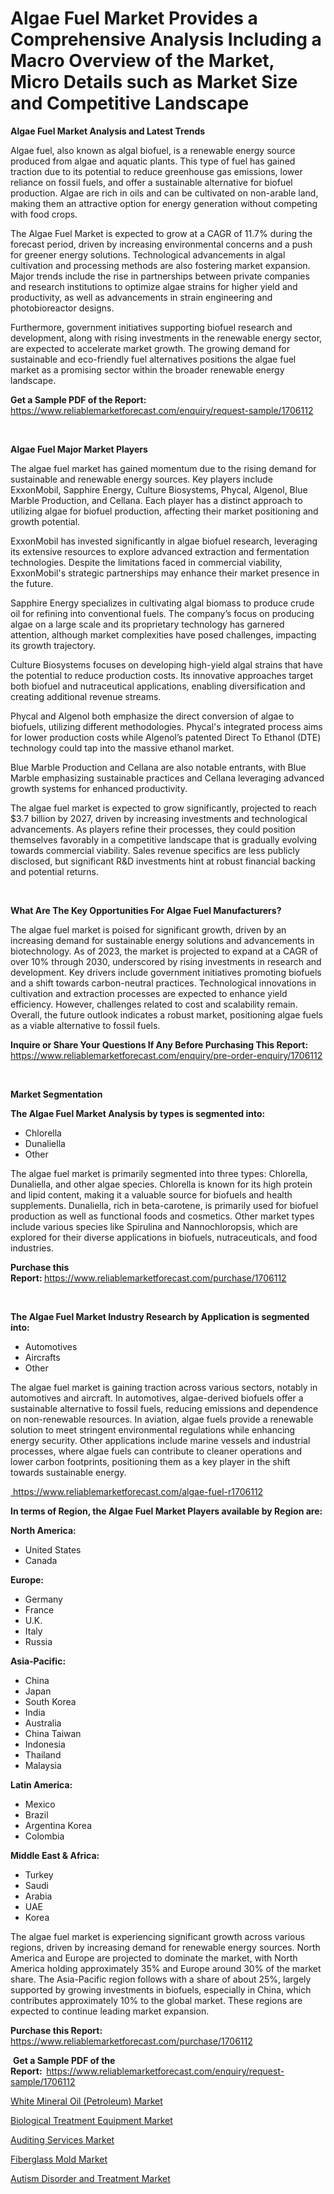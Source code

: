 <p><h1>Algae Fuel Market Provides a Comprehensive Analysis Including a Macro Overview of the Market, Micro Details such as Market Size and Competitive Landscape</h1></p><p><strong>Algae Fuel Market Analysis and Latest Trends</strong></p>
<p><p>Algae fuel, also known as algal biofuel, is a renewable energy source produced from algae and aquatic plants. This type of fuel has gained traction due to its potential to reduce greenhouse gas emissions, lower reliance on fossil fuels, and offer a sustainable alternative for biofuel production. Algae are rich in oils and can be cultivated on non-arable land, making them an attractive option for energy generation without competing with food crops.</p><p>The Algae Fuel Market is expected to grow at a CAGR of 11.7% during the forecast period, driven by increasing environmental concerns and a push for greener energy solutions. Technological advancements in algal cultivation and processing methods are also fostering market expansion. Major trends include the rise in partnerships between private companies and research institutions to optimize algae strains for higher yield and productivity, as well as advancements in strain engineering and photobioreactor designs.</p><p>Furthermore, government initiatives supporting biofuel research and development, along with rising investments in the renewable energy sector, are expected to accelerate market growth. The growing demand for sustainable and eco-friendly fuel alternatives positions the algae fuel market as a promising sector within the broader renewable energy landscape.</p></p>
<p><strong>Get a Sample PDF of the Report:&nbsp;</strong> <a href="https://www.reliablemarketforecast.com/enquiry/request-sample/1706112?utm_campaign=1437&utm_medium=2&utm_source=Github&utm_content=ia&utm_term=21102024&utm_id=algae-fuel">https://www.reliablemarketforecast.com/enquiry/request-sample/1706112</a></p>
<p>&nbsp;</p>
<p><strong>Algae Fuel Major Market Players</strong></p>
<p><p>The algae fuel market has gained momentum due to the rising demand for sustainable and renewable energy sources. Key players include ExxonMobil, Sapphire Energy, Culture Biosystems, Phycal, Algenol, Blue Marble Production, and Cellana. Each player has a distinct approach to utilizing algae for biofuel production, affecting their market positioning and growth potential.</p><p>ExxonMobil has invested significantly in algae biofuel research, leveraging its extensive resources to explore advanced extraction and fermentation technologies. Despite the limitations faced in commercial viability, ExxonMobil's strategic partnerships may enhance their market presence in the future.</p><p>Sapphire Energy specializes in cultivating algal biomass to produce crude oil for refining into conventional fuels. The company’s focus on producing algae on a large scale and its proprietary technology has garnered attention, although market complexities have posed challenges, impacting its growth trajectory.</p><p>Culture Biosystems focuses on developing high-yield algal strains that have the potential to reduce production costs. Its innovative approaches target both biofuel and nutraceutical applications, enabling diversification and creating additional revenue streams.</p><p>Phycal and Algenol both emphasize the direct conversion of algae to biofuels, utilizing different methodologies. Phycal's integrated process aims for lower production costs while Algenol’s patented Direct To Ethanol (DTE) technology could tap into the massive ethanol market.</p><p>Blue Marble Production and Cellana are also notable entrants, with Blue Marble emphasizing sustainable practices and Cellana leveraging advanced growth systems for enhanced productivity.</p><p>The algae fuel market is expected to grow significantly, projected to reach $3.7 billion by 2027, driven by increasing investments and technological advancements. As players refine their processes, they could position themselves favorably in a competitive landscape that is gradually evolving towards commercial viability. Sales revenue specifics are less publicly disclosed, but significant R&D investments hint at robust financial backing and potential returns.</p></p>
<p>&nbsp;</p>
<p><strong>What Are The Key Opportunities For Algae Fuel Manufacturers?</strong></p>
<p><p>The algae fuel market is poised for significant growth, driven by an increasing demand for sustainable energy solutions and advancements in biotechnology. As of 2023, the market is projected to expand at a CAGR of over 10% through 2030, underscored by rising investments in research and development. Key drivers include government initiatives promoting biofuels and a shift towards carbon-neutral practices. Technological innovations in cultivation and extraction processes are expected to enhance yield efficiency. However, challenges related to cost and scalability remain. Overall, the future outlook indicates a robust market, positioning algae fuels as a viable alternative to fossil fuels.</p></p>
<p><strong>Inquire or Share Your Questions If Any Before Purchasing This Report:</strong> <a href="https://www.reliablemarketforecast.com/enquiry/pre-order-enquiry/1706112?utm_campaign=1437&utm_medium=2&utm_source=Github&utm_content=ia&utm_term=21102024&utm_id=algae-fuel">https://www.reliablemarketforecast.com/enquiry/pre-order-enquiry/1706112</a></p>
<p>&nbsp;</p>
<p><strong>Market Segmentation</strong></p>
<p><strong>The Algae Fuel Market Analysis by types is segmented into:</strong></p>
<p><ul><li>Chlorella</li><li>Dunaliella</li><li>Other</li></ul></p>
<p><p>The algae fuel market is primarily segmented into three types: Chlorella, Dunaliella, and other algae species. Chlorella is known for its high protein and lipid content, making it a valuable source for biofuels and health supplements. Dunaliella, rich in beta-carotene, is primarily used for biofuel production as well as functional foods and cosmetics. Other market types include various species like Spirulina and Nannochloropsis, which are explored for their diverse applications in biofuels, nutraceuticals, and food industries.</p></p>
<p><strong>Purchase this Report:&nbsp;</strong><a href="https://www.reliablemarketforecast.com/purchase/1706112?utm_campaign=1437&utm_medium=2&utm_source=Github&utm_content=ia&utm_term=21102024&utm_id=algae-fuel">https://www.reliablemarketforecast.com/purchase/1706112</a></p>
<p>&nbsp;</p>
<p><strong>The Algae Fuel Market Industry Research by Application is segmented into:</strong></p>
<p><ul><li>Automotives</li><li>Aircrafts</li><li>Other</li></ul></p>
<p><p>The algae fuel market is gaining traction across various sectors, notably in automotives and aircraft. In automotives, algae-derived biofuels offer a sustainable alternative to fossil fuels, reducing emissions and dependence on non-renewable resources. In aviation, algae fuels provide a renewable solution to meet stringent environmental regulations while enhancing energy security. Other applications include marine vessels and industrial processes, where algae fuels can contribute to cleaner operations and lower carbon footprints, positioning them as a key player in the shift towards sustainable energy.</p></p>
<p><a href="https://www.reliablemarketforecast.com/algae-fuel-r1706112?utm_campaign=1437&utm_medium=2&utm_source=Github&utm_content=ia&utm_term=21102024&utm_id=algae-fuel">&nbsp;https://www.reliablemarketforecast.com/algae-fuel-r1706112</a></p>
<p><strong>In terms of Region, the Algae Fuel Market Players available by Region are:</strong></p>
<p>
    <p> <strong> North America: </strong>
        <ul>
            <li>United States</li>
            <li>Canada</li>
        </ul>
        </p> 
    <p> <strong> Europe: </strong>
        <ul>
            <li>Germany</li>
            <li>France</li>
            <li>U.K.</li>
            <li>Italy</li>
            <li>Russia</li>
        </ul>
        </p> 
    <p> <strong> Asia-Pacific: </strong>
        <ul>
            <li>China</li>
            <li>Japan</li>
            <li>South Korea</li>
            <li>India</li>
            <li>Australia</li>
            <li>China Taiwan</li>
            <li>Indonesia</li>
            <li>Thailand</li>
            <li>Malaysia</li>
        </ul>
        </p> 
    <p> <strong> Latin America: </strong>
        <ul>
            <li>Mexico</li>
            <li>Brazil</li>
            <li>Argentina Korea</li>
            <li>Colombia</li>
        </ul>
        </p> 
    <p> <strong> Middle East & Africa: </strong>
        <ul>
            <li>Turkey</li>
            <li>Saudi</li>
            <li>Arabia</li>
            <li>UAE</li>
            <li>Korea</li>
        </ul>
    </p>
    </p>
<p><p>The algae fuel market is experiencing significant growth across various regions, driven by increasing demand for renewable energy sources. North America and Europe are projected to dominate the market, with North America holding approximately 35% and Europe around 30% of the market share. The Asia-Pacific region follows with a share of about 25%, largely supported by growing investments in biofuels, especially in China, which contributes approximately 10% to the global market. These regions are expected to continue leading market expansion.</p></p>
<p><strong>Purchase this Report: </strong><a href="https://www.reliablemarketforecast.com/purchase/1706112?utm_campaign=1437&utm_medium=2&utm_source=Github&utm_content=ia&utm_term=21102024&utm_id=algae-fuel">https://www.reliablemarketforecast.com/purchase/1706112</a></p>
<p>&nbsp;<strong>Get a Sample PDF of the Report:&nbsp;&nbsp;</strong><a href="https://www.reliablemarketforecast.com/enquiry/request-sample/1706112?utm_campaign=1437&utm_medium=2&utm_source=Github&utm_content=ia&utm_term=21102024&utm_id=algae-fuel">https://www.reliablemarketforecast.com/enquiry/request-sample/1706112</a></p>
<p><strong></strong></p>
<p><p><a href="https://github.com/fransisca0zkko/Market-Research-Report-List-1/blob/main/white-mineral-oil-petroleum-market.md?utm_campaign=1437&utm_medium=2&utm_source=Github&utm_content=ia&utm_term=21102024&utm_id=algae-fuel">White Mineral Oil (Petroleum) Market</a></p><p><a href="https://issuu.com/reportprime-2/docs/biological-treatment-equipment-mark_898cb17b1fc899?utm_campaign=1437&utm_medium=2&utm_source=Github&utm_content=ia&utm_term=21102024&utm_id=algae-fuel">Biological Treatment Equipment Market</a></p><p><a href="https://www.linkedin.com/pulse/auditing-serv-hashub-eauef?utm_campaign=1437&utm_medium=2&utm_source=Github&utm_content=ia&utm_term=21102024&utm_id=algae-fuel">Auditing Services Market</a></p><p><a href="https://issuu.com/reportprime-2/docs/fiberglass-mold-market-size-2030.pp_716d451a22133f?utm_campaign=1437&utm_medium=2&utm_source=Github&utm_content=ia&utm_term=21102024&utm_id=algae-fuel">Fiberglass Mold Market</a></p><p><a href="https://www.linkedin.com/pulse/investment-opportunities-autism-disorder-treatment-sector-risk-cyh5f?utm_campaign=1437&utm_medium=2&utm_source=Github&utm_content=ia&utm_term=21102024&utm_id=algae-fuel">Autism Disorder and Treatment Market</a></p></p>